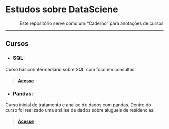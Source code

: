 # Estudos sobre DataSciene

<p align='right'> Este repositório serve como um <q>Caderno</q> para anotações de cursos </p>

---

## Cursos

- ### SQL:
Curso básico/intermediário sobre SQL com foco em consultas.
> ####  [Acesse]()
- ### Pandas:
Curso inicial de tratamento e analise de dados com pandas. Dentro do curso foi realizado uma análise de dados sobre alugueis de residencias.
> ####  [Acesse]()

